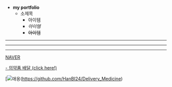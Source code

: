 *  __my portfolio__ <!--뽀숑빠숑-->
   *  소제목
      *  아이템 <!-- * # 아이템 -->
      *  _아이템_
      *  ~~아이템~~ <!-- 취소선인데 왜 안되냐 -->
---
___
***

[ NAVER ](https://naver.com)

[- 의약품 배달 (click here!)](https://github.com/HanBI24/Delivery_Medicine)

[![애옹](https://www.google.com/url?sa=i&url=https%3A%2F%2Fwww.flickr.com%2Fphotos%2F95721344%40N02%2F8989851909&psig=AOvVaw2_vWkfVX8bQctmKYNoAduN&ust=1621414229593000&source=images&cd=vfe&ved=0CAIQjRxqFwoTCNCF6evs0vACFQAAAAAdAAAAABAD)(https://github.com/HanBI24/Delivery_Medicine)
